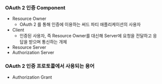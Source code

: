 ### OAuth 2 인증 Component
- Resource Owner
  - OAuth 2 를 통해 인증에 이용하는 써드 파티 애플리케이션의 사용자
- Client
  - 인증된 사용자, 즉 Resource Owner를 대신해 Server에 요청을 전달하고 응답을 받으며 통신하는 개체
- Resource Server
- Authorization Server

### OAuth 2 인증 프로토콜에서 사용되는 용어
- Authorization Grant